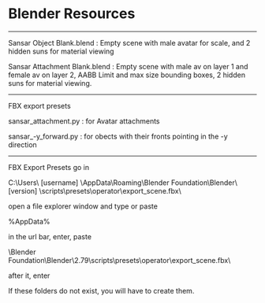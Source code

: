 # Blender Resources

----

Sansar Object Blank.blend : Empty scene with male avatar for scale, and 2 hidden suns for material viewing

Sansar Attachment Blank.blend : Empty scene with male av on layer 1 and female av on layer 2, AABB Limit and max size bounding boxes, 2 hidden suns for material viewing.

----

FBX export presets

sansar_attachment.py : for Avatar attachments

sansar_-y_forward.py : for obects with their fronts pointing in the -y direction

----

FBX Export Presets go in

C:\Users\ [username] \AppData\Roaming\Blender Foundation\Blender\ [version] \scripts\presets\operator\export_scene.fbx\

open a file explorer window and type or paste

%AppData%

in the url bar, enter, paste

\Blender Foundation\Blender\2.79\scripts\presets\operator\export_scene.fbx\

after it, enter

If these folders do not exist, you will have to create them.
